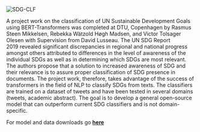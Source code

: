 ![SDG-CLF](https://user-images.githubusercontent.com/73647490/172805470-ffb6a817-7334-40c0-9249-97b8036219ec.jpg)

A project work on the classification of UN Sustainable Development Goals using BERT-Transformers was completed at DTU, Copenhagen by Rasmus Steen Mikkelsen, Rebekka Wätzold Høgh Madsen, and Victor Tolsager Olesen with Supervision from David Lusseau. The UN SDG Report 2019 revealed significant discrepancies in regional and national progress amongst others attributed to differences in the level of awareness of the individual SDGs as well as in determining which SDGs are most relevant. The authors propose that a solution to increased awareness of SDG and their relevance is to assure proper classification of SDG presence in documents. The project work, therefore, takes advantage of the success of transformers in the field of NLP to classify SDGs from texts. The classifiers are trained on a dataset of tweets and have been tested in several domains (tweets, academic abstract). The goal is to develop a general open-source model that can outperform current SDG classifiers and is not domain-specific.

For model and data downloads go [**here**](https://zenodo.org/communities/sdg-clf/)
